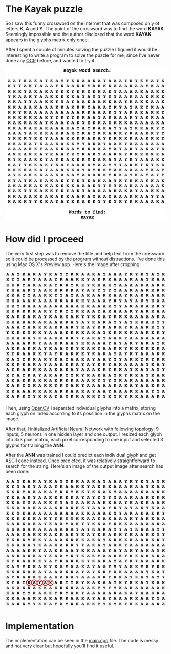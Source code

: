 The Kayak puzzle
================

So I saw this funny crossword on the internet that was composed only of letters **K**, **A** and **Y**.
The point of the crossword was to find the word **KAYAK**. Seemingly impossible and the author disclosed
that the word **KAYAK** appears in the glyphs matrix only once.

After I spent a couple of minutes solving the puzzle I figured it would be interesting to write
a program to solve the puzzle for me, since I've never done any [OCR](http://en.wikipedia.org/wiki/Optical_character_recognition) before, and wanted to try it.

![An image of the KAYAK crossword](images/original.jpg "An image of the KAYAK crossword")

How did I proceed
=================

The very first step was to remove the title and help text from the crossword so it could be processed
by the program without distractions. I've done this using Mac OS X's Preview.app. Here's the image after cropping:

![The cropped image](images/clean.jpg "The cropped image")

Then, using [OpenCV](http://opencv.org/) I separated individual glyphs into a matrix, storing each glyph on index
according to its possition in the glyphs matrix on the image.

After that, I initialized [Artificial Neural Network](http://en.wikipedia.org/wiki/Artificial_neural_network) with following topology: 9 inputs, 5 neurons in one hidden layer and one output. I resized each glyph into 3x3 pixel matrix, each pixel corresponding to one input and selected 3 glyphs for training the **ANN**.

After the **ANN** was trained I could predict each individual glyph and get ASCII code instead. Once predicted,
it was relatively straightforward to search for the string. Here's an image of the output image after search has been done:

![A matched KAYAK word](images/matched.jpg "A matched KAYAK word")

Implementation
==============

The implementation can be seen in the [main.cpp](main.cpp) file. The code is messy and not very clear but hopefully you'll find it useful.
